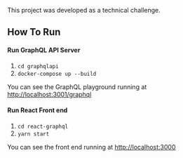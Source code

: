 This project was developed as a technical challenge.


## How To Run

#### Run GraphQL API Server

1. `cd graphqlapi`
2. `docker-compose up --build`

You can see the GraphQL playground running at [http://localhost:3001/graphql
](http://localhost:3001/graphql)


#### Run React Front end

1. `cd react-graphql`
2. `yarn start`

You can see the front end running at [http://localhost:3000
](http://localhost:3000)

